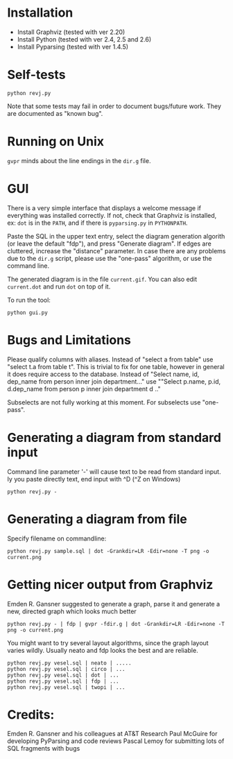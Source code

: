 Installation
============
- Install Graphviz (tested with ver 2.20)
- Install Python (tested with ver 2.4, 2.5 and 2.6)
- Install Pyparsing (tested with ver 1.4.5)


Self-tests
==========

    python revj.py

Note that some tests may fail in order to document bugs/future work.
They are documented as "known bug".


Running on Unix
===============
`gvpr` minds about the line endings in the `dir.g` file.


GUI
===
There is a very simple interface that displays a welcome message if everything was installed correctly.
If not, check that Graphviz is installed, ex: `dot` is in the `PATH`, and if there is `pyparsing.py` in `PYTHONPATH`.

Paste the SQL in the upper text entry, select the diagram generation algorith (or leave the default "fdp"),
and press "Generate diagram".
If edges are cluttered, increase the "distance" parameter.
In case there are any problems due to the `dir.g` script, please use the "one-pass" algorithm, or use the command line.

The generated diagram is in the file `current.gif`. You can also edit `current.dot` and run `dot` on top of it.

To run the tool:

    python gui.py

Bugs and Limitations
====================
Please qualify columns with aliases. Instead of "select a from table" use "select t.a from table t".
This is trivial to fix for one table, however in general it does require access to the database.
Instead of "Select name, id, dep_name from person inner join department..." use ""Select p.name, p.id, d.dep_name from person p inner join department d .."

Subselects are not fully working at this moment. For subselects use "one-pass".


Generating a diagram from standard input
========================================
Command line parameter '-' will cause text to be read from standard input.
Iy you paste directly text, end input with ^D (^Z on Windows)

    python revj.py -



Generating a diagram from file
==============================
Specify filename on commandline:

    python revj.py sample.sql | dot -Grankdir=LR -Edir=none -T png -o current.png

Getting nicer output from Graphviz
==================================
Emden R. Gansner suggested to generate a graph, parse it and generate a new, directed graph which looks much better

    python revj.py - | fdp | gvpr -fdir.g | dot -Grankdir=LR -Edir=none -T png -o current.png

You might want to try several layout algorithms, since the graph layout varies wildly. Usually neato and fdp looks the best and are reliable.

    python revj.py vesel.sql | neato | .....
    python revj.py vesel.sql | circo | ...
    python revj.py vesel.sql | dot | ...
    python revj.py vesel.sql | fdp | ...
    python revj.py vesel.sql | twopi | ...


Credits:
========
Emden R. Gansner and his colleagues at AT&T Research
Paul McGuire for developing PyParsing and code reviews
Pascal Lemoy for submitting lots of SQL fragments with bugs
